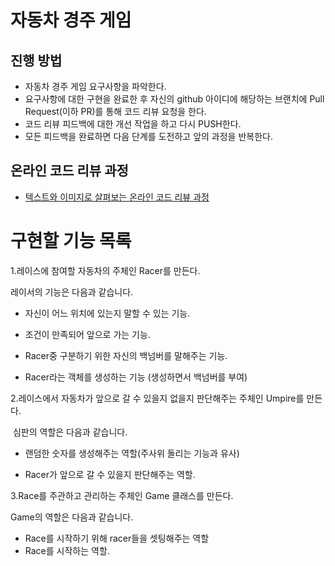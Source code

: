 # 자동차 경주 게임
## 진행 방법
* 자동차 경주 게임 요구사항을 파악한다.
* 요구사항에 대한 구현을 완료한 후 자신의 github 아이디에 해당하는 브랜치에 Pull Request(이하 PR)를 통해 코드 리뷰 요청을 한다.
* 코드 리뷰 피드백에 대한 개선 작업을 하고 다시 PUSH한다.
* 모든 피드백을 완료하면 다음 단계를 도전하고 앞의 과정을 반복한다.

## 온라인 코드 리뷰 과정
* [텍스트와 이미지로 살펴보는 온라인 코드 리뷰 과정](https://github.com/next-step/nextstep-docs/tree/master/codereview)



# 구현할 기능 목록

1.레이스에 참여할 자동차의 주체인 Racer를 만든다.

레이서의 기능은 다음과 같습니다.

- 자신이 어느 위치에 있는지 말할 수 있는 기능.

- 조건이 만족되어 앞으로 가는 기능.

- Racer중 구분하기 위한 자신의 백넘버를 말해주는 기능.

- Racer라는 객체를 생성하는 기능 (생성하면서 백넘버를 부여)

2.레이스에서 자동차가 앞으로 갈 수 있을지 없을지 판단해주는 주체인 Umpire를 만든다.

​	심판의 역할은 다음과 같습니다.

- 랜덤한 숫자를 생성해주는 역할(주사위 돌리는 기능과 유사)

- Racer가 앞으로 갈 수 있을지 판단해주는 역할.

3.Race를 주관하고 관리하는 주체인 Game 클래스를 만든다.

Game의 역할은 다음과 같습니다.

- Race를 시작하기 위해 racer들을 셋팅해주는 역할
- Race를 시작하는 역할.